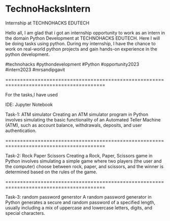 # TechnoHacksIntern
Internship at TECHNOHACKS EDUTECH

Hello all, I am glad that i got an internship opportunity to work as an intern in the domain Python Development at TECHNOHACKS EDUTECH. Here I will be doing tasks using python. During my internship, I have the chance to work on real-world python projects and gain hands-on experience in the python development. 

#technohacks #pythondevelopment  #Python  #opportunity2023 #intern2023  #mrsandipgavit

========================================================================================

For the tasks,I have used

IDE: Jupyter Notebook


Task-1: ATM simulator
Creating an ATM simulator program in Python involves simulating the basic functionality of an Automated Teller Machine (ATM), such as account balance, withdrawals, deposits, and user authentication.

========================================================================================

Task-2: Rock Paper Scissors
Creating a Rock, Paper, Scissors game in Python involves simulating a simple game where two players (the user and the computer) choose between rock, paper, and scissors, and the winner is determined based on the rules of the game.

========================================================================================

Task-3: random password generstor
A random password generator in Python generates a secure and random password of a specified length, usually including a mix of uppercase and lowercase letters, digits, and special characters. 
